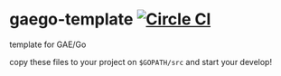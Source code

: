 # gaego-template [![Circle Cl](https://circleci.com/gh/grapswiz/gaego-template.svg?style=shield&circle-token=:circle-token62a297d3e8026a02a75f411b4a106f54b9d8c2cf)](https://circleci.com/gh/grapswiz/gaego-template)
template for GAE/Go

copy these files to your project on `$GOPATH/src` and start your develop!
